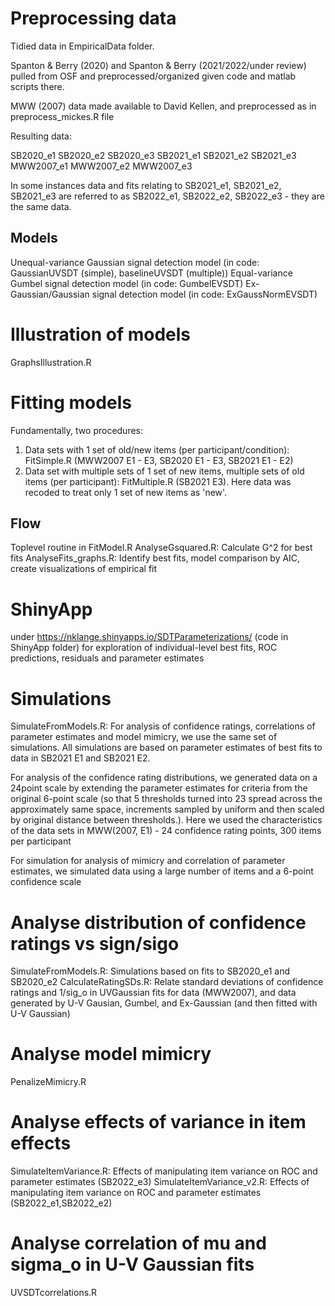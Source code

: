 # Preprocessing data

Tidied data in EmpiricalData folder.

Spanton & Berry (2020) and Spanton & Berry (2021/2022/under review) pulled from OSF and preprocessed/organized given code and matlab scripts there. 

MWW (2007) data made available to David Kellen, and preprocessed as in preprocess_mickes.R file

Resulting data:

SB2020_e1
SB2020_e2
SB2020_e3
SB2021_e1
SB2021_e2
SB2021_e3
MWW2007_e1
MWW2007_e2
MWW2007_e3

In some instances data and fits relating to SB2021_e1, SB2021_e2, SB2021_e3 are referred to as SB2022_e1, SB2022_e2, SB2022_e3 - they are the same data.

## Models

Unequal-variance Gaussian signal detection model (in code: GaussianUVSDT (simple), baselineUVSDT (multiple))
Equal-variance Gumbel signal detection model (in code: GumbelEVSDT)
Ex-Gaussian/Gaussian signal detection model (in code: ExGaussNormEVSDT)

# Illustration of models

GraphsIllustration.R

# Fitting models

Fundamentally, two procedures:

1. Data sets with 1 set of old/new items (per participant/condition): FitSimple.R (MWW2007 E1 - E3, SB2020 E1 - E3, SB2021 E1 - E2)
2. Data set with multiple sets of 1 set of new items, multiple sets of old items (per participant): FitMultiple.R (SB2021 E3). Here data was recoded to treat only 1 set of new items as 'new'.

## Flow

Toplevel routine in FitModel.R
AnalyseGsquared.R: Calculate G^2 for best fits
AnalyseFits_graphs.R: Identify best fits, model comparison by AIC, create visualizations of empirical fit

# ShinyApp

under https://nklange.shinyapps.io/SDTParameterizations/ (code in ShinyApp folder) for exploration of individual-level best fits, ROC predictions, residuals and parameter estimates

# Simulations

SimulateFromModels.R: For analysis of confidence ratings, correlations of parameter estimates and model mimicry, we use the same set of simulations. All simulations are based on parameter estimates of best fits to data in SB2021 E1 and SB2021 E2.

For analysis of the confidence rating distributions, we generated data on a 24point scale by extending the parameter estimates for criteria from the original 6-point scale (so that 5 thresholds turned into 23 spread across the approximately same space, increments sampled by uniform and then scaled by original distance between thresholds.). Here we used the characteristics of the data sets in MWW(2007, E1) - 24 confidence rating points, 300 items per participant

For simulation for analysis of mimicry and correlation of parameter estimates, we simulated data using a large number of items and a 6-point confidence scale

# Analyse distribution of confidence ratings vs sign/sigo

SimulateFromModels.R: Simulations based on fits to SB2020_e1 and SB2020_e2
CalculateRatingSDs.R: Relate standard deviations of confidence ratings and 1/sig_o in UVGaussian fits for data (MWW2007), and data generated by U-V Gausian, Gumbel, and Ex-Gaussian (and then fitted with U-V Gaussian)

# Analyse model mimicry

PenalizeMimicry.R

# Analyse effects of variance in item effects

SimulateItemVariance.R: Effects of manipulating item variance on ROC and parameter estimates (SB2022_e3)
SimulateItemVariance_v2.R: Effects of manipulating item variance on ROC and parameter estimates (SB2022_e1,SB2022_e2)

# Analyse correlation of mu and sigma_o in U-V Gaussian fits

UVSDTcorrelations.R










